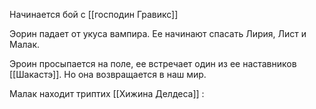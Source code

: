 
Начинается бой с [[господин Гравикс]]

Эорин падает от укуса вампира. Ее начинают спасать Лирия, Лист и Малак.

Эроин просыпается на поле, ее встречает один из ее наставников [[Шакастэ]]. Но она возвращается в наш мир.


Малак находит триптих [[Хижина Делдеса]] :
